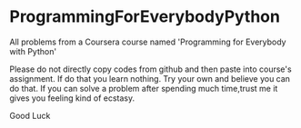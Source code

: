 # ProgrammingForEverybodyPython
All problems from a Coursera course named 'Programming for Everybody with Python'

Please do not directly copy codes from github and then paste into course's assignment. If do that you learn nothing. Try your own and believe you can do that. If you can solve a problem after spending much time,trust me it gives you feeling kind of ecstasy.


Good Luck
